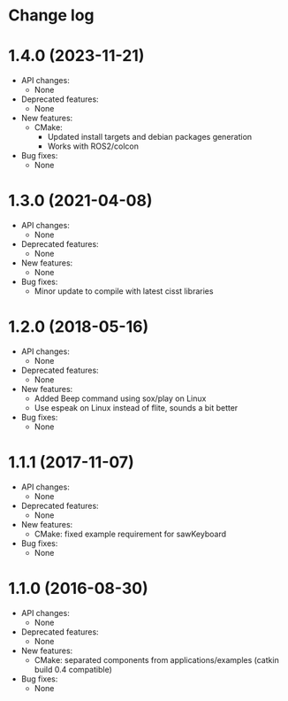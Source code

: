 Change log
==========

1.4.0 (2023-11-21)
==================

* API changes:
  * None
* Deprecated features:
  * None
* New features:
  * CMake:
    * Updated install targets and debian packages generation
    * Works with ROS2/colcon
* Bug fixes:
  * None

1.3.0 (2021-04-08)
==================

* API changes:
  * None
* Deprecated features:
  * None
* New features:
  * None
* Bug fixes:
  * Minor update to compile with latest cisst libraries

1.2.0 (2018-05-16)
==================

* API changes:
  * None
* Deprecated features:
  * None
* New features:
  * Added Beep command using sox/play on Linux
  * Use espeak on Linux instead of flite, sounds a bit better
* Bug fixes:
  * None


1.1.1 (2017-11-07)
==================

* API changes:
  * None
* Deprecated features:
  * None
* New features:
  * CMake: fixed example requirement for sawKeyboard
* Bug fixes:
  * None


1.1.0 (2016-08-30)
==================

* API changes:
  * None
* Deprecated features:
  * None
* New features:
  * CMake: separated components from applications/examples (catkin build 0.4 compatible)
* Bug fixes:
  * None

